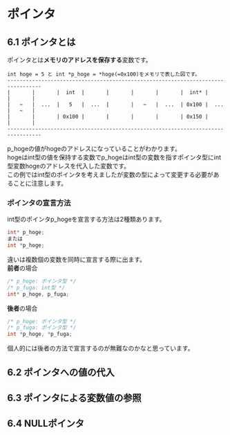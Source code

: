 # ポインタ
## 6.1 ポインタとは
ポインタとは**メモリのアドレスを保存する**変数です。
```
int hoge = 5 と int *p_hoge = *hoge(=0x100)をメモリで表した図です。
---------------------------------------------------------------------------------
|       |       |  int  |       |       |       |       |  int* |       |       |
|   ~   |  ...  |   5   |  ...  |       |   ~   |  ...  | 0x100 |  ...  |   ~   |
|       |       | 0x100 |       |       |       |       | 0x150 |       |       |
---------------------------------------------------------------------------------
```
p_hogeの値がhogeのアドレスになっていることがわかります。  
hogeはint型の値を保持する変数でp_hogeはint型の変数を指すポインタ型にint型変数hogeのアドレスを代入した変数です。  
この例ではint型のポインタを考えましたが変数の型によって変更する必要があることに注意します。  
  
### ポインタの宣言方法
int型のポインタp_hogeを宣言する方法は2種類あります。
```c
int* p_hoge;
または
int *p_hoge;
```
違いは複数個の変数を同時に宣言する際に出ます。  
**前者**の場合
```c
/* p_hoge: ポインタ型 */
/* p_fuga: int型 */
int* p_hoge, p_fuga;
```
**後者**の場合
```c
/* p_hoge: ポインタ型 */
/* p_fuga: ポインタ型 */
int *p_hoge, *p_fuga;
```
個人的には後者の方法で宣言するのが無難なのかなと思っています。
## 6.2 ポインタへの値の代入
## 6.3 ポインタによる変数値の参照
## 6.4 NULLポインタ
